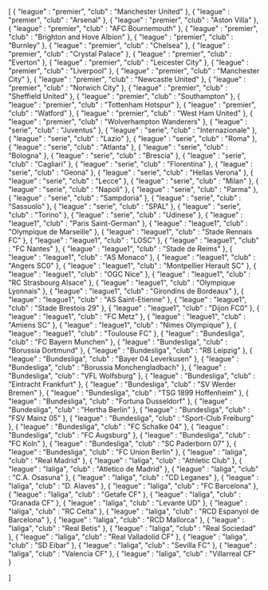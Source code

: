 [
{
  "league" : "premier",
  "club" : "Manchester United"
},
{
  "league" : "premier",
  "club" : "Arsenal"
},
{
  "league" : "premier",
  "club" : "Aston Villa"
},
{
  "league" : "premier",
  "club" : "AFC Bournemouth"
},
{
  "league" : "premier",
  "club" : "Brighton and Hove Albion"
},
{
  "league" : "premier",
  "club" : "Burnley"
},
{
  "league" : "premier",
  "club" : "Chelsea"
},
{
  "league" : "premier",
  "club" : "Crystal Palace"
},
{
  "league" : "premier",
  "club" : "Everton"
},
{
  "league" : "premier",
  "club" : "Leicester City"
},
{
  "league" : "premier",
  "club" : "Liverpool"
},
{
  "league" : "premier",
  "club" : "Manchester City"
},
{
  "league" : "premier",
  "club" : "Newcastle United"
},
{
  "league" : "premier",
  "club" : "Norwich City"
},
{
  "league" : "premier",
  "club" : "Sheffield United"
},
{
  "league" : "premier",
  "club" : "Southampton"
},
{
  "league" : "premier",
  "club" : "Tottenham Hotspur"
},
{
  "league" : "premier",
  "club" : "Watford"
},
{
  "league" : "premier",
  "club" : "West Ham United"
},
{
  "league" : "premier",
  "club" : "Wolverhampton Wanderers"
},
{
  "league" : "serie",
  "club" : "Juventus"
},
{
  "league" : "serie",
  "club" : "Internazionale"
},
{
  "league" : "serie",
  "club" : "Lazio"
},
{
  "league" : "serie",
  "club" : "Roma"
},
{
  "league" : "serie",
  "club" : "Atlanta"
},
{
  "league" : "serie",
  "club" : "Bologna"
},
{
  "league" : "serie",
  "club" : "Brescia"
},
{
  "league" : "serie",
  "club" : "Cagliari"
},
{
  "league" : "serie",
  "club" : "Florentina"
},
{
  "league" : "serie",
  "club" : "Geona"
},
{
  "league" : "serie",
  "club" : "Hellas Verona"
},
{
  "league" : "serie",
  "club" : "Lecce"
},
{
  "league" : "serie",
  "club" : "Milan"
},
{
  "league" : "serie",
  "club" : "Napoli"
},
{
  "league" : "serie",
  "club" : "Parma"
},
{
  "league" : "serie",
  "club" : "Sampdoria"
},
{
  "league" : "serie",
  "club" : "Sassuolo"
},
{
  "league" : "serie",
  "club" : "SPAL"
},
{
  "league" : "serie",
  "club" : "Torino"
},
{
  "league" : "serie",
  "club" : "Udinese"
},
{
  "league" : "league1",
  "club" : "Paris Saint-German"
},
{
  "league" : "league1",
  "club" : "Olympique de Marseille"
},
{
  "league" : "league1",
  "club" : "Stade Rennais FC"
},
{
  "league" : "league1",
  "club" : "LOSC"
},
{
  "league" : "league1",
  "club" : "FC Nantes"
},
{
  "league" : "league1",
  "club" : "Stade de Reims"
},
{
  "league" : "league1",
  "club" : "AS Monaco"
},
{
  "league" : "league1",
  "club" : "Angers SC0"
},
{
  "league" : "league1",
  "club" : "Montpellier Herault SC"
},
{
  "league" : "league1",
  "club" : "OGC Nice"
},
{
  "league" : "league1",
  "club" : "RC Strasbourg Alsace"
},
{
  "league" : "league1",
  "club" : "Olympique Lyonnais"
},
{
  "league" : "league1",
  "club" : "Girondins de Bordeaux"
},
{
  "league" : "league1",
  "club" : "AS Saint-Etienne"
},
{
  "league" : "league1",
  "club" : "Stade Brestois 29"
},
{
  "league" : "league1",
  "club" : "Dijon FC0"
},
{
  "league" : "league1",
  "club" : "FC Metz"
},
{
  "league" : "league1",
  "club" : "Amiens SC"
},
{
  "league" : "league1",
  "club" : "Nimes Olympique"
},
{
  "league" : "league1",
  "club" : "Toulouse FC"
},
{
  "league" : "Bundesliga",
  "club" : "FC Bayern Munchen"
},
{
  "league" : "Bundesliga",
  "club" : "Borussia Dortmund"
},
{
  "league" : "Bundesliga",
  "club" : "RB Leipzig"
},
{
  "league" : "Bundesliga",
  "club" : "Bayer 04 Leverkusen"
},
{
  "league" : "Bundesliga",
  "club" : "Borussia Monchengladbach"
},
{
  "league" : "Bundesliga",
  "club" : "VFL Wolfsburg"
},
{
  "league" : "Bundesliga",
  "club" : "Eintracht Frankfurt"
},
{
  "league" : "Bundesliga",
  "club" : "SV Werder Bremen"
},
{
  "league" : "Bundesliga",
  "club" : "TSG 1899 Hoffenheim"
},
{
  "league" : "Bundesliga",
  "club" : "Fortuna Dusseldorf"
},
{
  "league" : "Bundesliga",
  "club" : "Hertha Berlin"
},
{
  "league" : "Bundesliga",
  "club" : "FSV Mainz 05"
},
{
  "league" : "Bundesliga",
  "club" : "Sport-Club Freiburg"
},
{
  "league" : "Bundesliga",
  "club" : "FC Schalke 04"
},
{
  "league" : "Bundesliga",
  "club" : "FC Augsburg"
},
{
  "league" : "Bundesliga",
  "club" : "FC Koln"
},
{
  "league" : "Bundesliga",
  "club" : "SC Paderborn 07"
},
{
  "league" : "Bundesliga",
  "club" : "FC Union Berlin"
},
{
  "league" : "laliga",
  "club" : "Real Madrid"
},
{
  "league" : "laliga",
  "club" : "Athletic Club"
},
{
  "league" : "laliga",
  "club" : "Atletico de Madrid"
},
{
  "league" : "laliga",
  "club" : "C.A. Osasuna"
},
{
  "league" : "laliga",
  "club" : "CD Leganes"
},
{
  "league" : "laliga",
  "club" : "D. Alaves"
},
{
  "league" : "laliga",
  "club" : "FC Barcelona"
},
{
  "league" : "laliga",
  "club" : "Getafe CF"
},
{
  "league" : "laliga",
  "club" : "Granada CF"
},
{
  "league" : "laliga",
  "club" : "Levante UD"
},
{
  "league" : "laliga",
  "club" : "RC Celta"
},
{
  "league" : "laliga",
  "club" : "RCD Espanyol de Barcelona"
},
{
  "league" : "laliga",
  "club" : "RCD Mallorca"
},
{
  "league" : "laliga",
  "club" : "Real Betis"
},
{
  "league" : "laliga",
  "club" : "Real Sociedad"
},
{
  "league" : "laliga",
  "club" : "Real Valladolid CF"
},
{
  "league" : "laliga",
  "club" : "SD Eibar"
},
{
  "league" : "laliga",
  "club" : "Sevilla FC"
},
{
  "league" : "laliga",
  "club" : "Valencia CF"
},
{
  "league" : "laliga",
  "club" : "Villarreal CF"
}

]
